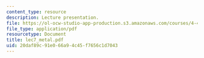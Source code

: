 ```yaml
---
content_type: resource
description: Lecture presentation.
file: https://ol-ocw-studio-app-production.s3.amazonaws.com/courses/4-448-analysis-of-historic-structures-fall-2004/20daf89c91e066a94c45f7656c1d7043_lec7_metal.pdf
file_type: application/pdf
resourcetype: Document
title: lec7_metal.pdf
uid: 20daf89c-91e0-66a9-4c45-f7656c1d7043
---
```

